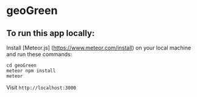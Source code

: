 # geoGreen

## To run this app locally:

Install [Meteor.js] (https://www.meteor.com/install) on your local machine and run these commands:
    
    cd geoGreen
    meteor npm install
    meteor

Visit `http://localhost:3000`